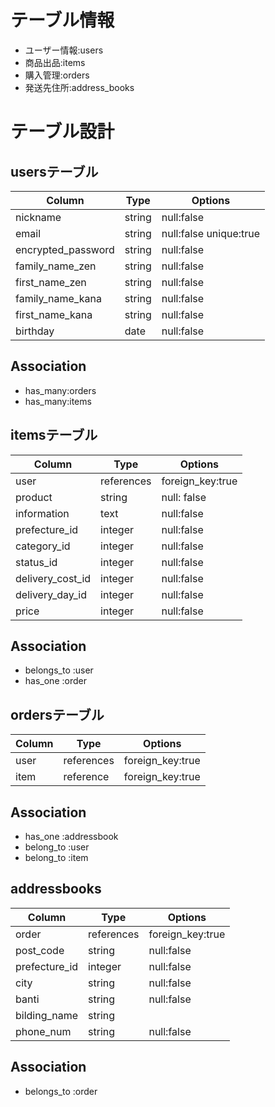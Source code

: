 # テーブル情報
* ユーザー情報:users
* 商品出品:items
* 購入管理:orders
* 発送先住所:address_books

# テーブル設計
## usersテーブル
| Column | Type | Options |
| ------ | ---- | ------- |
| nickname | string | null:false |
| email | string | null:false unique:true |
| encrypted_password | string | null:false |
| family_name_zen | string | null:false |
| first_name_zen | string | null:false |
| family_name_kana | string | null:false |
| first_name_kana | string | null:false |
| birthday | date | null:false |
## Association
* has_many:orders
* has_many:items

## itemsテーブル
| Column | Type | Options |
| ------ | ---- | ------- |
| user | references | foreign_key:true |
| product | string | null: false |
| information | text | null:false |
| prefecture_id | integer | null:false |
| category_id | integer | null:false |
| status_id | integer | null:false |
| delivery_cost_id | integer | null:false |
| delivery_day_id | integer | null:false ||
| price | integer | null:false |
## Association
* belongs_to :user
* has_one :order

## ordersテーブル
| Column | Type | Options |
| ------ | ---- | ------- |
| user | references | foreign_key:true |
| item | reference | foreign_key:true |
## Association
* has_one :addressbook
* belong_to :user
* belong_to :item

## addressbooks
| Column | Type | Options |
| ------ | ---- | ------- |
| order | references | foreign_key:true |
| post_code | string | null:false |
| prefecture_id | integer | null:false |
| city | string | null:false |
| banti | string | null:false |
| bilding_name | string | |
| phone_num | string | null:false |
## Association
* belongs_to :order